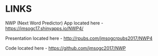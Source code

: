 # LINKS

NWP (Next Word Predictor) App located here - https://jmsogc17.shinyapps.io/NWP4/

Presentation located here - http://rpubs.com/jmsogcrpubs2017/NWP4

Code located here - https://github.com/jmsogc2017/NWP
